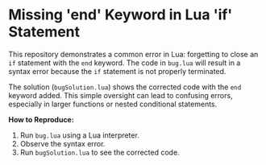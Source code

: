 # Missing 'end' Keyword in Lua 'if' Statement

This repository demonstrates a common error in Lua: forgetting to close an `if` statement with the `end` keyword.  The code in `bug.lua` will result in a syntax error because the `if` statement is not properly terminated.

The solution (`bugSolution.lua`) shows the corrected code with the `end` keyword added. This simple oversight can lead to confusing errors, especially in larger functions or nested conditional statements.

**How to Reproduce:**
1. Run `bug.lua` using a Lua interpreter.
2. Observe the syntax error.
3. Run `bugSolution.lua` to see the corrected code.